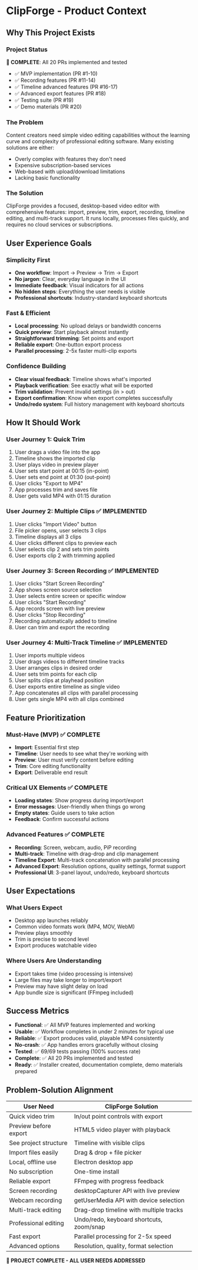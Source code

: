# ClipForge - Product Context

## Why This Project Exists

### Project Status
**🎉 COMPLETE**: All 20 PRs implemented and tested
- ✅ MVP implementation (PR #1-10)
- ✅ Recording features (PR #11-14)
- ✅ Timeline advanced features (PR #16-17)
- ✅ Advanced export features (PR #18)
- ✅ Testing suite (PR #19)
- ✅ Demo materials (PR #20)

### The Problem
Content creators need simple video editing capabilities without the learning curve and complexity of professional editing software. Many existing solutions are either:
- Overly complex with features they don't need
- Expensive subscription-based services
- Web-based with upload/download limitations
- Lacking basic functionality

### The Solution
ClipForge provides a focused, desktop-based video editor with comprehensive features: import, preview, trim, export, recording, timeline editing, and multi-track support. It runs locally, processes files quickly, and requires no cloud services or subscriptions.

## User Experience Goals

### Simplicity First
- **One workflow**: Import → Preview → Trim → Export
- **No jargon**: Clear, everyday language in the UI
- **Immediate feedback**: Visual indicators for all actions
- **No hidden steps**: Everything the user needs is visible
- **Professional shortcuts**: Industry-standard keyboard shortcuts

### Fast & Efficient
- **Local processing**: No upload delays or bandwidth concerns
- **Quick preview**: Start playback almost instantly
- **Straightforward trimming**: Set points and export
- **Reliable export**: One-button export process
- **Parallel processing**: 2-5x faster multi-clip exports

### Confidence Building
- **Clear visual feedback**: Timeline shows what's imported
- **Playback verification**: See exactly what will be exported
- **Trim validation**: Prevent invalid settings (in > out)
- **Export confirmation**: Know when export completes successfully
- **Undo/redo system**: Full history management with keyboard shortcuts

## How It Should Work

### User Journey 1: Quick Trim
1. User drags a video file into the app
2. Timeline shows the imported clip
3. User plays video in preview player
4. User sets start point at 00:15 (in-point)
5. User sets end point at 01:30 (out-point)
6. User clicks "Export to MP4"
7. App processes trim and saves file
8. User gets valid MP4 with 01:15 duration

### User Journey 2: Multiple Clips ✅ IMPLEMENTED
1. User clicks "Import Video" button
2. File picker opens, user selects 3 clips
3. Timeline displays all 3 clips
4. User clicks different clips to preview each
5. User selects clip 2 and sets trim points
6. User exports clip 2 with trimming applied

### User Journey 3: Screen Recording ✅ IMPLEMENTED
1. User clicks "Start Screen Recording"
2. App shows screen source selection
3. User selects entire screen or specific window
4. User clicks "Start Recording"
5. App records screen with live preview
6. User clicks "Stop Recording"
7. Recording automatically added to timeline
8. User can trim and export the recording

### User Journey 4: Multi-Track Timeline ✅ IMPLEMENTED
1. User imports multiple videos
2. User drags videos to different timeline tracks
3. User arranges clips in desired order
4. User sets trim points for each clip
5. User splits clips at playhead position
6. User exports entire timeline as single video
7. App concatenates all clips with parallel processing
8. User gets single MP4 with all clips combined

## Feature Prioritization

### Must-Have (MVP) ✅ COMPLETE
- **Import**: Essential first step
- **Timeline**: User needs to see what they're working with
- **Preview**: User must verify content before editing
- **Trim**: Core editing functionality
- **Export**: Deliverable end result

### Critical UX Elements ✅ COMPLETE
- **Loading states**: Show progress during import/export
- **Error messages**: User-friendly when things go wrong
- **Empty states**: Guide users to take action
- **Feedback**: Confirm successful actions

### Advanced Features ✅ COMPLETE
- **Recording**: Screen, webcam, audio, PiP recording
- **Multi-track**: Timeline with drag-drop and clip management
- **Timeline Export**: Multi-track concatenation with parallel processing
- **Advanced Export**: Resolution options, quality settings, format support
- **Professional UI**: 3-panel layout, undo/redo, keyboard shortcuts

## User Expectations

### What Users Expect
- Desktop app launches reliably
- Common video formats work (MP4, MOV, WebM)
- Preview plays smoothly
- Trim is precise to second level
- Export produces watchable video

### Where Users Are Understanding
- Export takes time (video processing is intensive)
- Large files may take longer to import/export
- Preview may have slight delay on load
- App bundle size is significant (FFmpeg included)

## Success Metrics
- **Functional**: ✅ All MVP features implemented and working
- **Usable**: ✅ Workflow completes in under 2 minutes for typical use
- **Reliable**: ✅ Export produces valid, playable MP4 consistently
- **No-crash**: ✅ App handles errors gracefully without closing
- **Tested**: ✅ 69/69 tests passing (100% success rate)
- **Complete**: ✅ All 20 PRs implemented and tested
- **Ready**: ✅ Installer created, documentation complete, demo materials prepared

## Problem-Solution Alignment

| User Need | ClipForge Solution |
|-----------|-------------------|
| Quick video trim | In/out point controls with export |
| Preview before export | HTML5 video player with playback |
| See project structure | Timeline with visible clips |
| Import files easily | Drag & drop + file picker |
| Local, offline use | Electron desktop app |
| No subscription | One-time install |
| Reliable export | FFmpeg with progress feedback |
| Screen recording | desktopCapturer API with live preview |
| Webcam recording | getUserMedia API with device selection |
| Multi-track editing | Drag-drop timeline with multiple tracks |
| Professional editing | Undo/redo, keyboard shortcuts, zoom/snap |
| Fast export | Parallel processing for 2-5x speed |
| Advanced options | Resolution, quality, format selection |

**🎉 PROJECT COMPLETE - ALL USER NEEDS ADDRESSED**

